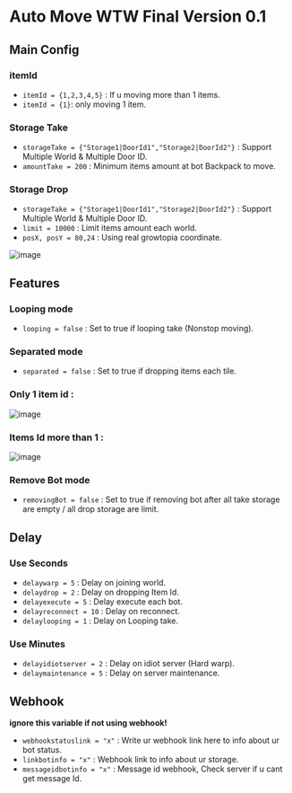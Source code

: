 # Auto Move WTW Final Version 0.1


## Main Config
### itemId
- `itemId = {1,2,3,4,5}` : If u moving more than 1 items.
- `itemId = {1}`: only moving 1 item.
### Storage Take
- `storageTake = {"Storage1|DoorId1","Storage2|DoorId2"}` : Support Multiple World & Multiple Door ID.
- `amountTake = 200` : Minimum items amount at bot Backpack to move.
### Storage Drop
- `storageTake = {"Storage1|DoorId1","Storage2|DoorId2"}` : Support Multiple World & Multiple Door ID.
- `limit = 10000` : Limit items amount each world.
- `posX, posY = 80,24` : Using real growtopia coordinate.

![image](https://github.com/CaramoySyndicate/Lucifer/assets/161619991/1e2802e0-daae-4124-b9be-2cf14eea8861)

## Features
### Looping mode
- `looping = false` : Set to true if looping take (Nonstop moving).
### Separated mode
- `separated = false` : Set to true if dropping items each tile.
  
### Only 1 item id :

![image](https://github.com/CaramoySyndicate/Lucifer/assets/161619991/d52f2d44-7e80-41cb-9468-42c08cf6b6e2)

### Items Id more than 1 :

![image](https://github.com/CaramoySyndicate/Lucifer/assets/161619991/c80c33c6-ac77-4bcc-81c4-22ca70077a90)

### Remove Bot mode
- `removingBot = false` : Set to true if removing bot after all take storage are empty / all drop storage are limit.

## Delay 
### Use Seconds 
- `delaywarp = 5` : Delay on joining world.
- `delaydrop = 2` : Delay on dropping Item Id.
- `delayexecute = 5` : Delay execute each bot.
- `delayreconnect = 10` : Delay on reconnect.
- `delaylooping = 1` : Delay on Looping take.
### Use Minutes
- `delayidiotserver = 2` : Delay on idiot server (Hard warp).
- `delaymaintenance = 5` : Delay on server maintenance.

## Webhook
**ignore this variable if not using webhook!**
- `webhookstatuslink = "x"` : Write ur webhook link here to info about ur bot status.
- `linkbotinfo = "x"` : Webhook link to info about ur storage.
- `messageidbotinfo = "x"` : Message id webhook, Check server if u cant get message Id.
